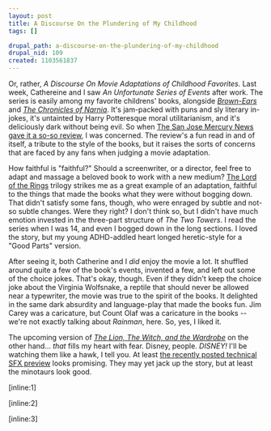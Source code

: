 ```yaml
--- 
layout: post
title: A Discourse On the Plundering of My Childhood
tags: []

drupal_path: a-discourse-on-the-plundering-of-my-childhood
drupal_nid: 109
created: 1103561837
---
```

Or, rather, <em>A Discourse On Movie Adaptations of Childhood Favorites.</em> Last week, Cathereine and I saw <em>An Unfortunate Series of Events</em> after work. The series is easily among my favorite childrens' books, alongside  <em><a href="http://www.amazon.com/exec/obidos/ASIN/074594776X/viapositiva-20">Brown-Ears</a></em> and <em><a href="http://www.amazon.com/exec/obidos/ASIN/0064471195/viapositiva-20">The Chronicles of Narnia</a></em>. It's jam-packed with puns and sly literary in-jokes, it's untainted by Harry Potteresque moral utilitarianism, and it's deliciously dark without being evil. So when <a href="vhttp://ae.mercurynews.com/entertainment/ui/mercurynews/movie.html?id=205818&reviewId=16873&1c" target="_blank">The San Jose Mercury News gave it a so-so review</a>, I was concerned. The review's a fun read in and of itself, a tribute to the style of the books, but it raises the sorts of concerns that are faced by any fans when judging a movie adaptation.



How faithful is "faithful?" Should a screenwriter, or a director, feel free to adapt and massage a beloved book to work with a new medium? <a href="http://www.lordoftherings.net/">The Lord of the Rings</a> trilogy strikes me as a great example of an adaptation, faithful to the things that made the books what they were without bogging down. That didn't satisfy some fans, though, who were enraged by subtle and not-so subtle changes. Were they right? I don't think so, but I didn't have much emotion invested in the three-part structure of <em>The Two Towers</em>. I read the series when I was 14, and even I bogged down in the long sections. I loved the story, but my young ADHD-addled heart longed heretic-style for a "Good Parts" version.



After seeing it, both Catherine and I <em>did</em> enjoy the movie a lot. It shuffled around quite a few of the book's events, invented a few, and left out some of the choice jokes. That's okay, though. Even if they didn't keep the choice joke about the Virginia Wolfsnake, a reptile that should never be allowed near a typewriter, the movie was true to the spirit of the books. It delighted in the same dark absurdity and language-play that made the books fun. Jim Carey was a caricature, but Count Olaf was a caricature in the books -- we're not exactly talking about <em>Rainman</em>, here. So, yes, I liked it.



The upcoming version of <em><a href="http://www.narnia.com/" target="_blank">The Lion, The Witch, and the Wardrobe</a></em> on the other hand... <em>that</em> fills my heart with fear. Disney, people. <em>DISNEY!</em> I'll be watching them like a hawk, I tell you. At least <a href="http://bvbp-qt.vitalstream.com/LionWitchWardrobe/LionWitchWardrobe_BehindMagic_1500.mov" target="_blank">the recently posted technical SFX preview</a> looks promising. They may yet jack up the story, but at least the minotaurs look good.

<!--break-->

[inline:1]

[inline:2]

[inline:3]

